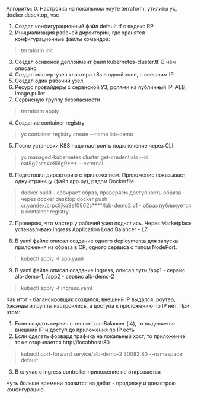 Алгоритм:
0. Настройка на локальном ноуте terraform, утилиты yc, docker descktop, vsc
1. Создал конфигурационный файл default.tf с яндекс RP
2. Инициализация рабочей директории, где хранятся конфигурационные файлы командой:
> terraform init

3. Создал оснвоной деплоймент файл kubernetes-cluster.tf. В нём описано:
  1. Создал мастер-узел кластера k8s в одной зоне, с внешним IP
  2. Создал один рабочий узел
  3. Ресурс провайдеры с сервисной УЗ, ролями на публичный IP, ALB, image.puller
  4. Сервисную группу безопасности
> terraform apply

4. Создание container registry
> yc container registry create --name lab-demo

5. После установки K8S надо настроить подключение через CLI
> yc managed-kubernetes cluster get-credentials --id cat8g2scs4e8i6g9*** --external

6. Подготовил директорию с приложением. Приложение показывает одну страницу (файл app.py), рядом Dockerfile. 
> docker build - собирает образ, проверяем доступность образа через docker desktop
> docker push cr.yandex/crpc8jkq8ef0862s****/lab-demo2:v1 - образ публикуется в container registry

7. Проверяю, что мастер у рабочий узел поднялись. Через Marketplace устанавливаю Ingress Application Load Balancer - L7.

8. В yaml файле описал создание одного deploymenta для запуска приложения из образа в CR, одного сервиса с типом NodePort.
>kubectl apply -f app.yaml
9. В yaml файле описал создание Ingress, описал пути /app1 - сервис alb-demo-1, /app2 - сервис alb-demo-2 
>kubectl apply -f ingress.yaml

Как итог - балансировщик создался, внешний IP выдался, роутер, бэкэнды и группы настроились, а доступа к приложению по IP нет.
При этом:
1. Если создать сервис с типом LoadBalancer (l4), то выделяется внешний IP и доступ до приложения по IP есть
2. Если сделать форвард трафика на локальный хост, то приложение тоже открывается http://locahhost:80
> kubectl port-forward service/alb-demo-2 30082:80 --namespace default
3. В случае с ingress controller приложение не открывается

Чуть больше времени появится на дебаг - продолжу и донастрою конфигурацию.
